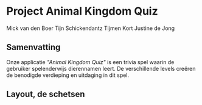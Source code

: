 # Project Animal Kingdom Quiz
Mick van den Boer
Tijn Schickendantz
Tijmen Kort
Justine de Jong

## Samenvatting
Onze applicatie *"Animal Kingdom Quiz"* is een trivia spel waarin de gebruiker spelenderwijs dierennamen leert. 
De verschillende levels creëren de benodigde verdieping en uitdaging in dit spel.


## Layout, de schetsen
